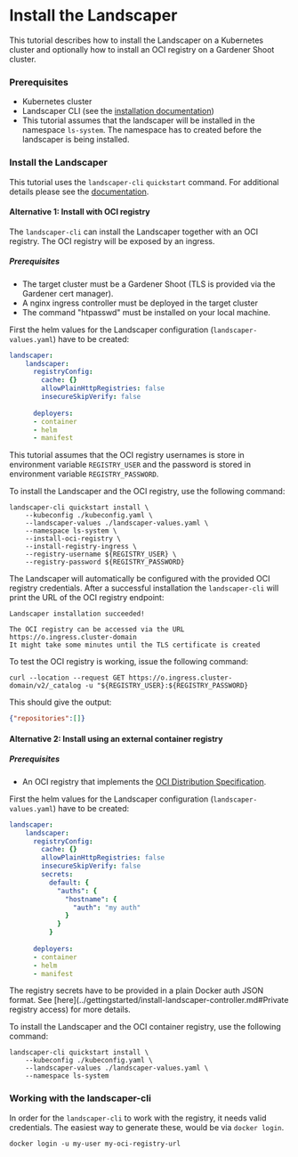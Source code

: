 # Install the Landscaper

This tutorial describes how to install the Landscaper on a Kubernetes cluster and optionally how to install an OCI registry
on a Gardener Shoot cluster.

### Prerequisites

- Kubernetes cluster
- Landscaper CLI (see the [installation documentation](https://github.com/gardener/landscapercli/blob/master/docs/installation.md))
- This tutorial assumes that the landscaper will be installed in the namespace `ls-system`. The namespace has to created before the landscaper is being installed.

### Install the Landscaper

This tutorial uses the `landscaper-cli` `quickstart` command. For additional details please see the [documentation](https://github.com/gardener/landscapercli/blob/master/docs/commands/quickstart/install.md).

#### Alternative 1: Install with OCI registry

The `landscaper-cli` can install the Landscaper together with an OCI registry. The OCI registry will be exposed by an ingress.

##### Prerequisites

- The target cluster must be a Gardener Shoot (TLS is provided via the Gardener cert manager). 
- A nginx ingress controller must be deployed in the target cluster
- The command "htpasswd" must be installed on your local machine.

First the helm values for the Landscaper configuration (`landscaper-values.yaml`) have to be created:

```yaml
landscaper:
    landscaper:
      registryConfig:
        cache: {}
        allowPlainHttpRegistries: false
        insecureSkipVerify: false
      
      deployers: 
      - container
      - helm
      - manifest
```

This tutorial assumes that the OCI registry usernames is store in environment variable `REGISTRY_USER` and the password is stored in environment variable `REGISTRY_PASSWORD`.

To install the Landscaper and the OCI registry, use the following command:

```shell script
landscaper-cli quickstart install \
    --kubeconfig ./kubeconfig.yaml \
    --landscaper-values ./landscaper-values.yaml \
    --namespace ls-system \
    --install-oci-registry \
    --install-registry-ingress \
    --registry-username ${REGISTRY_USER} \
    --registry-password ${REGISTRY_PASSWORD}
```

The Landscaper will automatically be configured with the provided OCI registry credentials.
After a successful installation the `landscaper-cli` will print the URL of the OCI registry endpoint:

```
Landscaper installation succeeded!

The OCI registry can be accessed via the URL https://o.ingress.cluster-domain
It might take some minutes until the TLS certificate is created
```

To test the OCI registry is working, issue the following command:

```shell script
curl --location --request GET https://o.ingress.cluster-domain/v2/_catalog -u "${REGISTRY_USER}:${REGISTRY_PASSWORD}
```

This should give the output:

```json
{"repositories":[]}
```

#### Alternative 2: Install using an external container registry

##### Prerequisites

- An OCI registry that implements the [OCI Distribution Specification](https://github.com/opencontainers/distribution-spec).

First the helm values for the Landscaper configuration (`landscaper-values.yaml`) have to be created:

```yaml
landscaper:
    landscaper:
      registryConfig:
        cache: {}
        allowPlainHttpRegistries: false
        insecureSkipVerify: false
        secrets:
          default: {
            "auths": {
              "hostname": {
                "auth": "my auth"
              }
            }
          }
      
      deployers: 
      - container
      - helm
      - manifest
```

The registry secrets have to be provided in a plain Docker auth JSON format. See [here](../gettingstarted/install-landscaper-controller.md#Private registry access) for more details.

To install the Landscaper and the OCI container registry, use the following command:

```shell script
landscaper-cli quickstart install \
    --kubeconfig ./kubeconfig.yaml \
    --landscaper-values ./landscaper-values.yaml \
    --namespace ls-system
```

### Working with the landscaper-cli
In order for the `landscaper-cli` to work with the registry, it needs valid credentials. The easiest way to generate these, would be via `docker login`.
```shell
docker login -u my-user my-oci-registry-url
```